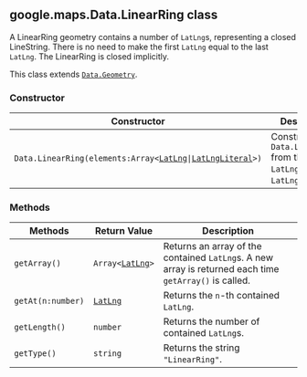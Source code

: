 <h2 id="Data.LinearRing">
google.maps.Data.LinearRing
class
</h2><p>A LinearRing geometry contains a number of <code>LatLng</code>s, representing a closed LineString. There is no need to make the first <code>LatLng</code> equal to the last <code>LatLng</code>. The LinearRing is closed implicitly.</p><p>This class extends
<code><a href="https://github.com/amenadiel/google-maps-documentation/blob/master/docs/google.maps.Data.Geometry.md">Data.Geometry</a></code>.
</p><h3>Constructor</h3><table summary="class Data.LinearRing - Constructor" width="100%">
<thead>
<tr><th>Constructor</th>
<th>Description</th>
</tr></thead>
<tbody>
<tr>
<td><code>Data.LinearRing(elements:Array&lt;<a href="https://github.com/amenadiel/google-maps-documentation/blob/master/docs/google.maps.LatLng.md">LatLng</a>|<a href="https://github.com/amenadiel/google-maps-documentation/blob/master/docs/google.maps.LatLngLiteral.md">LatLngLiteral</a>&gt;)</code></td>
<td>Constructs a <code>Data.LinearRing</code> from the given <code>LatLng</code>s or <code>LatLngLiteral</code>s.</td>
</tr>
</tbody>
</table><h3>Methods</h3><table summary="class Data.LinearRing - Methods" width="100%">
<thead>
<tr><th>Methods</th>
<th>Return Value</th>
<th>Description</th>
</tr></thead>
<tbody>
<tr>
<td><code>getArray()</code></td>
<td><code>Array&lt;<a href="https://github.com/amenadiel/google-maps-documentation/blob/master/docs/google.maps.LatLng.md">LatLng</a>&gt;</code></td>
<td>Returns an array of the contained <code>LatLng</code>s. A new array is returned each time <code>getArray()</code> is called.</td>
</tr>
<tr>
<td><code>getAt(n:number)</code></td>
<td><code><a href="https://github.com/amenadiel/google-maps-documentation/blob/master/docs/google.maps.LatLng.md">LatLng</a></code></td>
<td>Returns the <code>n</code>-th contained <code>LatLng</code>.</td>
</tr>
<tr>
<td><code>getLength()</code></td>
<td><code>number</code></td>
<td>Returns the number of contained <code>LatLng</code>s.</td>
</tr>
<tr>
<td><code>getType()</code></td>
<td><code>string</code></td>
<td>Returns the string <code>"LinearRing"</code>.</td>
</tr>
</tbody>
</table>